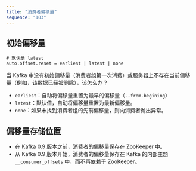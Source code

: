 ```yaml
---
title: "消费者偏移量"
sequence: "103"
---
```


## 初始偏移量

```text
# 默认是 latest
auto.offset.reset = earliest | latest | none
```

当 Kafka 中没有初始偏移量（消费者组第一次消费）或服务器上不存在当前偏移量（例如，该数据已经被删除），该怎么办？

- `earliest`：自动将偏移量重置为最早的偏移量（`--from-begining`）
- `latest`：默认值，自动将偏移量重置为最新偏移量。
- `none`：如果未找到消费者组的先前偏移量，则向消费者抛出异常。

## 偏移量存储位置

- 在 Kafka 0.9 版本之前，消费者的偏移量保存在 ZooKeeper 中。
- 从 Kafka 0.9 版本开始，消费者的偏移量保存在 Kafka 的内部主题 `__consumer_offsets` 中，而不再依赖于 ZooKeeper。


